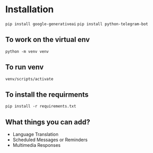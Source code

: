# Installation

`pip install google-generativeai`
`pip install python-telegram-bot`

## To work on the virtual env

`python -m venv venv`

## To run venv

`venv/scripts/activate`

## To install the requirments

`pip install -r requirements.txt`

## What things you can add?

- Language Translation
- Scheduled Messages or Reminders
- Multimedia Responses
